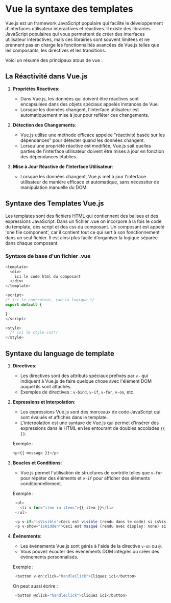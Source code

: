 # Vue la syntaxe des templates

Vue.js est un framework JavaScript populaire qui facilite le développement d'interfaces utilisateur interactives et réactives. Il existe des librairies JavaScript populaires qui vous permettent de créer des interfaces utilisateur interactives, mais ces librairies sont souvent limitées et ne prennent pas en charge les fonctionnalités avancées de Vue.js telles que les composants, les directives et les transitions.

Voici un résumé des principaux atous de vue :

## La Réactivité dans Vue.js

1. **Propriétés Réactives**:
   - Dans Vue.js, les données qui doivent être réactives sont encapsulées dans des objets spéciaux appelés instances de Vue.
   - Lorsque les données changent, l'interface utilisateur est automatiquement mise à jour pour refléter ces changements.

2. **Détection des Changements**:
   - Vue.js utilise une méthode efficace appelée "réactivité basée sur les dépendances" pour détecter quand les données changent.
   - Lorsqu'une propriété réactive est modifiée, Vue.js sait quelles parties de l'interface utilisateur doivent être mises à jour en fonction des dépendances établies.

3. **Mise à Jour Réactive de l'Interface Utilisateur**:
   - Lorsque les données changent, Vue.js met à jour l'interface utilisateur de manière efficace et automatique, sans nécessiter de manipulation manuelle du DOM.

## Syntaxe des Templates Vue.js

Les templates sont des fichiers HTML qui contiennent des balises et des expressions JavaScript. Dans un fichier .vue on incorpore à la fois le code du template, des script et des css du composant. Un composant est appelé 'one file component', car il contient tout ce qui sert à son fonctionnement dans un seul fichier. Il est ainsi plus facile d'organiser la logique séparée dans chaque composant.

### Syntaxe de base d'un fichier .vue

```js
<template>
  <div>
    ici le code html du composant
  </div>
</template>

<script>
/* ici le controleur, çad la logique */
export default {

}
</script>

<style>
  /* ici le style css*/
</style>
```

## Syntaxe du language de template

1. **Directives**:
   - Les directives sont des attributs spéciaux préfixés par `v-` qui indiquent à Vue.js de faire quelque chose avec l'élément DOM auquel ils sont attachés.
   - Exemples de directives : `v-bind`, `v-if`, `v-for`, `v-on`, etc.

2. **Expressions et Interpolation**:
   - Les expressions Vue.js sont des morceaux de code JavaScript qui sont évalués et affichés dans le template.
   - L'interpolation est une syntaxe de Vue.js qui permet d'insérer des expressions dans le HTML en les entourant de doubles accolades `{{ }}`.

   Exemple :

   ```js
   <p>{{ message }}</p>
   ```

3. **Boucles et Conditions**:
   - Vue.js permet l'utilisation de structures de contrôle telles que `v-for` pour répéter des éléments et `v-if` pour afficher des éléments conditionnellement.

   Exemple :

   ```js
    <ul>
      <li v-for="item in items">{{ item }}</li>
    </ul>

    <p v-if="isVisible">Ceci est visible (rendu dans le code) si isVisible est vrai</p>
    <p v-show="isHidden">Ceci est masqué (rendu avec display: none) si isHidden est vrai</p>
   ```

4. **Événements**:
   - Les événements Vue.js sont gérés à l'aide de la directive `v-on` ou `@`.
   - Vous pouvez écouter des événements DOM intégrés ou créer des événements personnalisés.

   Exemple :

   ```js
    <button v-on:click="handleClick">Cliquez ici</button>
   ```

   On peut aussi écrire :

   ```js
    <button @click="handleClick">Cliquez ici</button>
   ```